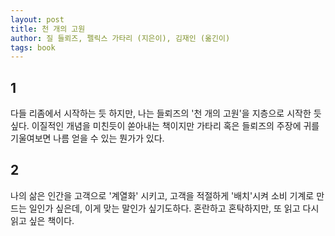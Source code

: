 ```yaml
---
layout: post
title: 천 개의 고원
author: 질 들뢰즈, 펠릭스 가타리 (지은이), 김재인 (옮긴이)
tags: book
---
```


## 1
다들 리좀에서 시작하는 듯 하지만, 나는 들뢰즈의 '천 개의 고원'을 지층으로 시작한 듯 싶다. 이질적인 개념을 미친듯이 쏟아내는 책이지만 가타리 혹은 들뢰즈의 주장에 귀를 기울여보면 나름 얻을 수 있는 뭔가가 있다.

## 2
나의 삶은 인간을 고객으로 '계열화' 시키고, 고객을 적절하게 '배치'시켜 소비 기계로 만드는 일인가 싶은데, 이게 맞는 말인가 싶기도하다. 혼란하고 혼탁하지만, 또 읽고 다시 읽고 싶은 책이다.
